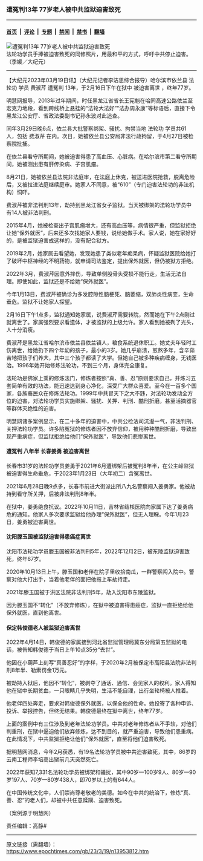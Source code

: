 ### 遭冤判13年 77岁老人被中共监狱迫害致死

---

#### [首页](../../../..?n13953812) &nbsp;|&nbsp; [评论](../../../../../epoch-comment?n13953812) &nbsp;|&nbsp; [专题](../../../../../epoch-special?n13953812) &nbsp;|&nbsp; [禁闻](../../../../../epoch-news?n13953812) &nbsp;|&nbsp; [禁书](../../../../../books?n13953812) &nbsp;|&nbsp; [翻墙](https://github.com/gfw-breaker/nogfw/blob/master/README.md?n13953812)


<div><img alt="遭冤判13年 77岁老人被中共监狱迫害致死" class="attachment-djy_600_400 size-djy_600_400 wp-post-image" src="https://i.epochtimes.com/assets/uploads/2022/07/id13784369-DSC00200-600x400.jpg"/>
<div class="caption">
 法轮功学员手捧被迫害致死的同修照片，用最和平的方式，呼吁中共停止迫害。（季媛／大纪元）
</div></div><hr/><div class="post_content" id="artbody" itemprop="articleBody">
 <!-- article content begin -->
 <p>
  【大纪元2023年03月19日讯】（大纪元记者李洁思综合报导）哈尔滨市依兰县
  <ok href="https://www.epochtimes.com/gb/tag/%E6%B3%95%E8%BD%AE%E5%8A%9F.html">
   法轮功
  </ok>
  学员
  <ok href="https://www.epochtimes.com/gb/tag/%E8%B4%B9%E6%B7%91%E8%8A%B9.html">
   费淑芹
  </ok>
  <ok href="https://www.epochtimes.com/gb/tag/%E9%81%AD%E5%86%A4%E5%88%A4.html">
   遭冤判
  </ok>
  13年，于2月16日下午在狱中
  <ok href="https://www.epochtimes.com/gb/tag/%E8%A2%AB%E8%BF%AB%E5%AE%B3%E7%A6%BB%E4%B8%96.html">
   被迫害离世
  </ok>
  ，终年77岁。
 </p>
 <p>
  明慧网报导，2013年过年期间，时任黑龙江省省长王宪魁在哈同高速公路依兰至宏克力地段，看到跨线桥上悬挂的“法轮大法好”“法办周永康”等标语后，直接下令黑龙江公安厅、省政法委副书记孙永波对此追查。
 </p>
 <p>
  同年3月29日晚6点，依兰县大批警察绑架、骚扰、拘禁当地
  <ok href="https://www.epochtimes.com/gb/tag/%E6%B3%95%E8%BD%AE%E5%8A%9F.html">
   法轮功
  </ok>
  学员共61人，包括
  <ok href="https://www.epochtimes.com/gb/tag/%E8%B4%B9%E6%B7%91%E8%8A%B9.html">
   费淑芹
  </ok>
  在内。次日，她被依兰县公安局非法行政拘留，于4月27日被检察院批捕。
 </p>
 <p>
  在依兰县看守所期间，她被迫害得患了高血压、心脏病。在哈尔滨市第二看守所期间，她被测出患有肝传染病、子宫肌瘤。
 </p>
 <p>
  8月21日，她被依兰县法院非法庭审，在法庭上休克，被送进医院抢救，脱离危险后，又被拉进法庭继续庭审。她家人不同意，被“610”（专门迫害法轮功的非法机构）恫吓。
 </p>
 <p>
  费淑芹被非法判刑13年，劫持到黑龙江省女子监狱。当天被绑架的法轮功学员中有14人被非法判刑。
 </p>
 <p>
  2015年4月，她被检查出子宫肌瘤增大，还有高血压等，病情很严重，但监狱拒绝让她“保外就医”，后来还多次找她家人要钱，说给她做手术。家人说，她在家好好的，是被监狱迫害成这样的，没有配合狱方。
 </p>
 <p>
  2019年2月，她家属去看望她，发现她患了类似老年痴呆病，怀疑监狱医院给她打了破坏中枢神经的不明药物，就申请司法鉴定，提出保外就医，但仍被狱方拒绝。
 </p>
 <p>
  2022年3月，费淑芹因意外摔伤，导致单侧股骨头受损不能行走，生活无法自理。即使如此，监狱还是不给她“保外就医”。
 </p>
 <p>
  今年1月13日，费淑芹被确诊为多发腔隙性脑梗死、脑萎缩，双肺炎性病变，生命垂危。监狱不让她家人探望。
 </p>
 <p>
  2月16日下午1点多，监狱通知她家属，说费淑芹需要转院，然而她在下午2点刚过就离世了。家属强烈要求看遗体，才被监狱的上级允许。家人看到她被剃了光头，人十分消瘦。
 </p>
 <p>
  费淑芹是黑龙江省哈尔滨市依兰县依兰镇人，粮食系统退休职工。她丈夫年轻时工伤离世，给她扔下四个年幼的孩子，最小的3岁。她几乎崩溃，煎熬多年，含辛茹苦地把孩子们养大，其中三个孩子都读了大学。但她自己被多种疾病缠身，无钱医治。1996年她开始修炼法轮功，不到三个月，身体完全康复。
 </p>
 <p>
  法轮功是佛家上乘的修炼法门，修炼者按照“真、善、忍”原则要求自己，并炼习五套简单有效的功法，能迅速达到身心净化，深受广大群众喜爱。至今在一百多个国家，各族裔民众在修炼法轮功。1999年中共冒天下之大不韪，对法轮功发动全方位的迫害，对法轮功学员实施绑架、骚扰、关押、判刑、酷刑折磨，甚至活摘器官等群体灭绝性的迫害。
 </p>
 <p>
  明慧网诸多案例显示，在二十多年的迫害中，中共公检法司沆瀣一气，非法判刑、关押法轮功学员。许多陷冤狱的修炼者因不放弃信仰，被用种种酷刑折磨，导致出现严重病症，但监狱拒绝给他们“保外就医”，导致他们悲惨离世。
 </p>
 <h4 class="title">
  <ok href="https://www.epochtimes.com/gb/tag/%E9%81%AD%E5%86%A4%E5%88%A4.html">
   遭冤判
  </ok>
  八年半 长春姜勇
  <ok href="https://www.epochtimes.com/gb/tag/%E8%A2%AB%E8%BF%AB%E5%AE%B3%E7%A6%BB%E4%B8%96.html">
   被迫害离世
  </ok>
 </h4>
 <p>
  长春市31岁的法轮功学员姜勇于2021年6月遭绑架后被冤判8年半，在公主岭监狱被迫害得生命垂危，于2023年1月23日（大年初二）含冤离世。
 </p>
 <p>
  2021年6月28日晚9点多，长春市前进大街派出所八九名警察闯入姜勇家。他被劫持到看守所关押，后被非法判刑8年半。
 </p>
 <p>
  在狱中，姜勇绝食抗议。2022年10月11日，吉林省结核医院向家属下达了姜勇病危的通知。他家人多次要求监狱给他办理“保外就医”，但无人理睬。今年1月23日，姜勇被迫害离世。
 </p>
 <h4>
  沈阳滕玉国被监狱迫害得患癌症离世
 </h4>
 <p>
  沈阳市法轮功学员滕玉国被非法判刑5年，2022年12月2日，被东陵监狱迫害致死，终年67岁。
 </p>
 <p>
  2020年10月13日上午，滕玉国和老伴在院子里收拾南瓜，一群警察闯入院中。警察对他大打出手，当着他老伴的面把他拖上车劫持走。
 </p>
 <p>
  2021年滕玉国被于洪区法院非法判刑5年，劫入沈阳市东陵监狱。
 </p>
 <p>
  因为滕玉国不“转化”（不放弃修炼），在狱中被迫害得患癌症，监狱一直拒绝给他保外就医，直到他离世。
 </p>
 <h4>
  保定韩俊德老人被监狱迫害离世
 </h4>
 <p>
  2022年4月14日，韩俊德的家属接到河北省监狱管理局冀东分局第五监狱的电话，被告知韩俊德于当日上午10点35分“去世”。
 </p>
 <p>
  他因在小葫芦上刻写“真善忍好”的字样，于2020年2月被保定市高阳县法院非法判刑8年半、勒索罚金1万元。
 </p>
 <p>
  被劫持入狱后，他因不“转化”，被剥夺了通话、通信、会见家人的权利。家人得知他在狱中长期贫血，一只眼睛几乎失明，生活不能自理，出行坐轮椅被人推着。
 </p>
 <p>
  他老伴四处奔走，要求对韩俊德保外就医，以保全他的性命。她投寄了各种申诉、投诉、举报控告，但终无结果。韩俊德最终在狱中离世，终年77岁。
 </p>
 <p>
  上面的案例中有三位涉及到老年法轮功学员。中共对老年修炼者从不手软，对他们判重刑，在狱中逼迫他们放弃修炼，达不到目的，就严重迫害，导致他们患重病。在此情况下，中共监狱拒绝让他们“保外就医”，直至将他们迫害致死。
 </p>
 <p>
  据明慧网消息，今年2月获悉，有19名法轮功学员被中共迫害致死，其中，86岁的云南工程师李培高出狱前几天突然死亡。
 </p>
 <p>
  2022年获知7,331名法轮功学员被绑架和骚扰，其中90岁—100岁9人、80岁—90岁197人、70岁—80岁438人，即70岁以上的有644人。
 </p>
 <p>
  在中国传统文化中，人们崇尚尊老敬老的美德。如今在中共的统治下，修炼“真、善、忍”的老人们，却被中共任意蹂躏、迫害致死。
 </p>
 <p>
  （案例源于明慧网）
 </p>
 <p>
  责任编辑：高静#
 </p>
 <!-- article content end -->
 <div id="below_article_ad">
 </div>
</div>


---

原文链接（需翻墙）：https://www.epochtimes.com/gb/23/3/19/n13953812.htm